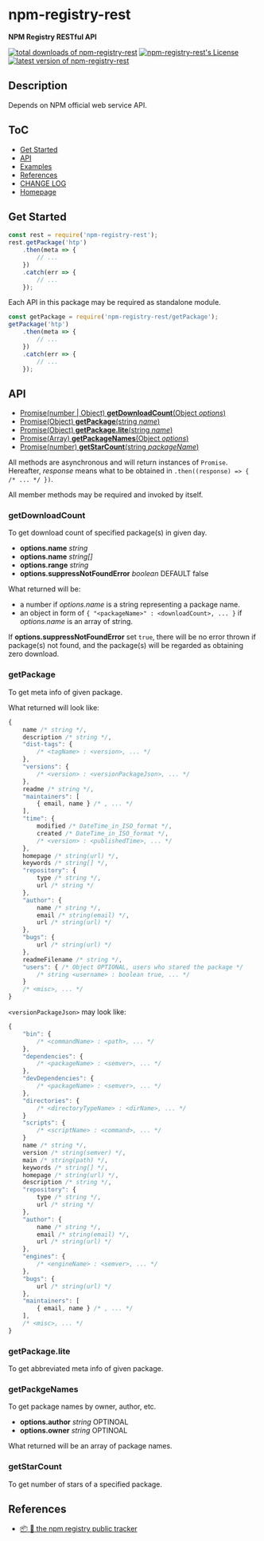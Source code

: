 #	npm-registry-rest
__NPM Registry RESTful API__

[![total downloads of npm-registry-rest](https://img.shields.io/npm/dt/npm-registry-rest.svg)](https://www.npmjs.com/package/npm-registry-rest)
[![npm-registry-rest's License](https://img.shields.io/npm/l/npm-registry-rest.svg)](https://www.npmjs.com/package/npm-registry-rest)
[![latest version of npm-registry-rest](https://img.shields.io/npm/v/npm-registry-rest.svg)](https://www.npmjs.com/package/npm-registry-rest)

##  Description

Depends on NPM official web service API.

##	ToC

*	[Get Started](#get-started)
*	[API](#api)
* 	[Examples](#examples)
*	[References](#references)
*	[CHANGE LOG](./CHANGELOG.md)
*	[Homepage](https://github.com/YounGoat/nodejs.npm-registry-api)

##	Get Started

```javascript
const rest = require('npm-registry-rest');
rest.getPackage('htp')
    .then(meta => {
        // ...
    })
    .catch(err => {
        // ...
    });
```

Each API in this package may be required as standalone module.

```javascript
const getPackage = require('npm-registry-rest/getPackage');
getPackage('htp')
    .then(meta => {
        // ...
    })
    .catch(err => {
        // ...
    });
```

##	API

*   [Promise(number | Object) __getDownloadCount__(Object *options*)](#getdownloadcount)
*   [Promise(Object) __getPackage__(string *name*)](#getpackage)
*   [Promise(Object) __getPackage.lite__(string *name*)](#getpackages)
*   [Promise(Array) __getPackageNames__(Object *options*)](#getpackagenames)
*   [Promise(number) __getStarCount__(string *packageName*)](#getstarcount)

All methods are asynchronous and will return instances of `Promise`. Hereafter, *response* means what to be obtained in `.then((response) => { /* ... */ })`.

All member methods may be required and invoked by itself.

### getDownloadCount

To get download count of specified package(s) in given day.

*   __options.name__ *string*
*   __options.name__ *string[]*
*   __options.range__ *string*
*   __options.suppressNotFoundError__ *boolean* DEFAULT false

What returned will be:
*   a number if *options.name* is a string representing a package name.
*   an object in form of `{ "<packageName>" : <downloadCount>, ... }` if *options.name* is an array of string.

If __options.suppressNotFoundError__ set `true`, there will be no error thrown if package(s) not found, and the package(s) will be regarded as obtaining zero download.

### getPackage

To get meta info of given package.

What returned will look like:

```javascript
{
    name /* string */,
    description /* string */,
    "dist-tags": {
        /* <tagName> : <version>, ... */
    },
    "versions": {
        /* <version> : <versionPackageJson>, ... */
    },
    readme /* string */,
    "maintainers": [
        { email, name } /* , ... */
    ],
    "time": {
        modified /* DateTime_in_ISO_format */,
        created /* DateTime_in_ISO_format */,
        /* <version> : <publishedTime>, ... */
    },
    homepage /* string(url) */,
    keywords /* string[] */,
    "repository": {
        type /* string */,
        url /* string */
    },
    "author": {
        name /* string */,
        email /* string(email) */,
        url /* string(url) */
    },
    "bugs": {
        url /* string(url) */
    },
    readmeFilename /* string */,
    "users": { /* Object OPTIONAL, users who stared the package */
        /* string <username> : boolean true, ... */
    }
    /* <misc>, ... */
}
```

`<versionPackageJson>` may look like:
```javascript
{
    "bin": {
        /* <commandName> : <path>, ... */
    },
    "dependencies": {
        /* <packageName> : <semver>, ... */
    },
    "devDependencies": {
        /* <packageName> : <semver>, ... */
    },
    "directories": {
        /* <directoryTypeName> : <dirName>, ... */
    }
    "scripts": {
        /* <scriptName> : <command>, ... */
    }
    name /* string */,
    version /* string(semver) */,
    main /* string(path) */,
    keywords /* string[] */,
    homepage /* string(url) */,
    description /* string */,
    "repository": {
        type /* string */,
        url /* string */
    },
    "author": {
        name /* string */,
        email /* string(email) */,
        url /* string(url) */
    },
    "engines": {
        /* <engineName> : <semver>, ... */
    },
    "bugs": {
        url /* string(url) */
    },
    "maintainers": [
        { email, name } /* , ... */
    ],
    /* <misc>, ... */
}
```

### getPackage.lite

To get abbreviated meta info of given package.

### getPackgeNames

To get package names by owner, author, etc.

*   __options.author__ *string* OPTINOAL
*   __options.owner__ *string* OPTINOAL

What returned will be an array of package names.

### getStarCount

To get number of stars of a specified package.

##  References

*   [📦 📒 the npm registry public tracker](https://github.com/npm/registry)